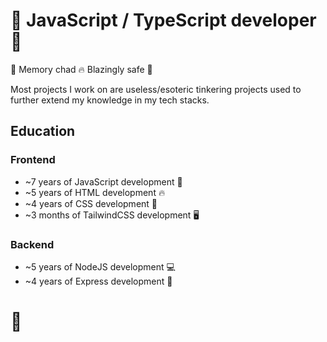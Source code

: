 # :rocket: JavaScript / TypeScript developer :rocket:

:rocket: Memory chad :fire: Blazingly safe :100:

Most projects I work on are useless/esoteric tinkering projects used to further extend my knowledge in my tech stacks. 

## Education

### Frontend
* ~7 years of JavaScript development :rocket:
* ~5 years of HTML development :fire:
* ~4 years of CSS development :100:
* ~3 months of TailwindCSS development 🖥️

### Backend
* ~5 years of NodeJS development 💻
* ~4 years of Express development 🤯

# :rocket: 
